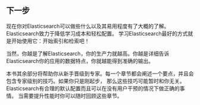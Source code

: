 ## 下一步
现在你对Elasticsearch可以做些什么以及其易用程度有了大概的了解。Elasticsearch致力于降低学习成本和轻松配置。
学习Elasticsearch最好的方式就是开始使用它：开始索引和检索吧！

当然，你越是了解Elasticsearch，你的生产力就越高。你越是详细告诉Elasticsearch你的应用的数据特点，你就越能得到准确的输出。

本书其余部分将帮助你从新手晋级到专家。每一个章节都会阐述一个要点，并且会包含专家级别的技巧。如果你只是刚起步，
那么这些技巧可能暂时和你无关。Elasticsearch有合理的默认配置而且可以在没有用户干预的情况下做正确的事情。
当需要提升性能时你可以随时回顾这些章节。
